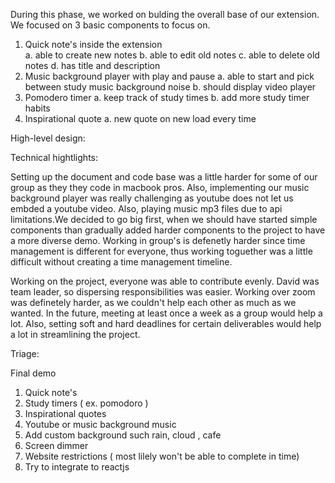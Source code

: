 During this phase, we worked on bulding the overall base of our extension.
We focused on 3 basic components to focus on. 

1. Quick note's inside the extension  
  a. able to create new notes 
  b. able to edit old notes 
  c. able to delete old notes 
  d. has title and description 
2. Music background player with play and pause 
  a. able to start and pick between study music background noise 
  b. should display video player 
3. Pomodero timer 
  a. keep track of study times 
  b. add more study timer habits 
4. Inspirational quote 
  a. new quote on new load every time


High-level design: 


Technical hightlights: 

Setting up the document and code base was a little harder for some of our group as they
they code in macbook pros. Also, implementing our music background player was 
really challenging as youtube does not let us embded a youtube video. Also, playing 
music mp3 files due to api limitations.We decided to go big first, when we should have
started simple components than gradually added harder components to the project
to have a more diverse demo. Working in group's is defenetly harder since time 
management is different for everyone, thus working toguether was a little difficult 
without creating a time management timeline. 

Working on the project, everyone was able to contribute evenly. David was team leader,
so dispersing responsibilities was easier. Working over zoom was definetely harder, as
we couldn't help each other as much as we wanted. In the future, meeting at least once
a week as a group would help a lot. Also, setting soft and hard deadlines for certain
deliverables would help a lot in streamlining the project. 

Triage: 

Final demo 

1. Quick note's 
2. Study timers ( ex. pomodoro ) 
3. Inspirational quotes 
4. Youtube or music background music 
5. Add custom background such rain, cloud , cafe 
6. Screen dimmer 
7. Website restrictions ( most lilely won't be able to complete in time)
8. Try to integrate to reactjs 



